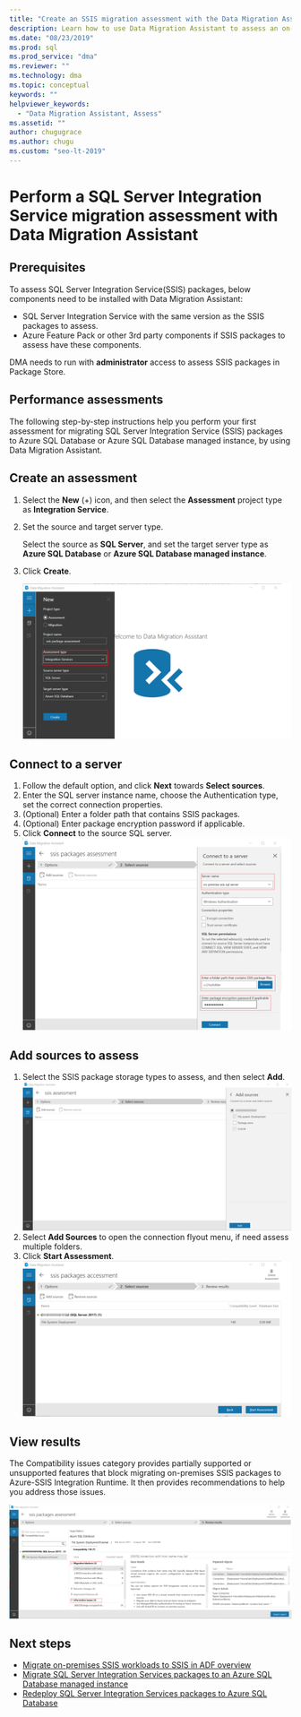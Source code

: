 ```yaml
---
title: "Create an SSIS migration assessment with the Data Migration Assistant"
description: Learn how to use Data Migration Assistant to assess an on-premises SQL Server Integration Service (SSIS) before migrating to Azure SQL Database or Azure SQL Database managed instance
ms.date: "08/23/2019"
ms.prod: sql
ms.prod_service: "dma"
ms.reviewer: ""
ms.technology: dma
ms.topic: conceptual
keywords: ""
helpviewer_keywords: 
  - "Data Migration Assistant, Assess"
ms.assetid: ""
author: chugugrace
ms.author: chugu
ms.custom: "seo-lt-2019"
---
```


# Perform a SQL Server Integration Service migration assessment with Data Migration Assistant

## Prerequisites

To assess SQL Server Integration Service(SSIS) packages, below components need to be installed with Data Migration Assistant:

- SQL Server Integration Service with the same version as the SSIS packages to assess.
- Azure Feature Pack or other 3rd party components if SSIS packages to assess have these components.  

DMA needs to run with **administrator** access to assess SSIS packages in Package Store.

## Performance assessments

The following step-by-step instructions help you perform your first assessment for migrating SQL Server Integration Service (SSIS) packages to Azure SQL Database or Azure SQL Database managed instance, by using Data Migration Assistant.

## Create an assessment

1. Select the **New** (+) icon, and then select the **Assessment** project type as **Integration Service**.

1. Set the source and target server type.

    Select the source as **SQL Server**, and set the target server type as **Azure SQL Database** or **Azure SQL Database managed instance**.

1. Click **Create**.

    ![create assessment](media/dma-assess-ssis/dma-assess-ssis-create.png)

## Connect to a server

1. Follow the default option, and click **Next** towards **Select sources**.
1. Enter the SQL server instance name, choose the Authentication type, set the correct connection properties.
1. (Optional) Enter a folder path that contains SSIS packages.
1. (Optional) Enter package encryption password if applicable.
1. Click **Connect** to the source SQL server.
  ![Add source](media/dma-assess-ssis/dma-assess-ssis-addsource.png)

## Add sources to assess

1. Select the SSIS package storage types to assess, and then select **Add**.
![Add source](media/dma-assess-ssis/dma-assess-ssis-addsource-type.png)
1. Select **Add Sources** to open the connection flyout menu, if need assess multiple folders.
1. Click **Start Assessment**.
  ![Start assessment](media/dma-assess-ssis/dma-assess-ssis-assess.png)

## View results

The Compatibility issues category provides partially supported or unsupported features that block migrating on-premises SSIS packages to Azure-SSIS Integration Runtime. It then provides recommendations to help you address those issues.

![View results](media/dma-assess-ssis/dma-assess-ssis-result.png)

## Next steps

- [Migrate on-premises SSIS workloads to SSIS in ADF overview](https://docs.microsoft.com/azure/data-factory/scenario-ssis-migration-overview)
- [Migrate SQL Server Integration Services packages to an Azure SQL Database managed instance](https://docs.microsoft.com/azure/dms/how-to-migrate-ssis-packages-managed-instance)
- [Redeploy SQL Server Integration Services packages to Azure SQL Database](https://docs.microsoft.com/azure/dms/how-to-migrate-ssis-packages)
